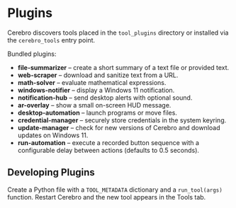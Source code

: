 # Plugins

Cerebro discovers tools placed in the `tool_plugins` directory or installed via the `cerebro_tools` entry point.

Bundled plugins:
- **file-summarizer** – create a short summary of a text file or provided text.
- **web-scraper** – download and sanitize text from a URL.
- **math-solver** – evaluate mathematical expressions.
- **windows-notifier** – display a Windows 11 notification.
- **notification-hub** – send desktop alerts with optional sound.
- **ar-overlay** – show a small on-screen HUD message.
- **desktop-automation** – launch programs or move files.
- **credential-manager** – securely store credentials in the system keyring.
- **update-manager** – check for new versions of Cerebro and download updates on Windows 11.
- **run-automation** – execute a recorded button sequence with a configurable
  delay between actions (defaults to 0.5 seconds).

## Developing Plugins

Create a Python file with a `TOOL_METADATA` dictionary and a `run_tool(args)` function. Restart Cerebro and the new tool appears in the Tools tab.

